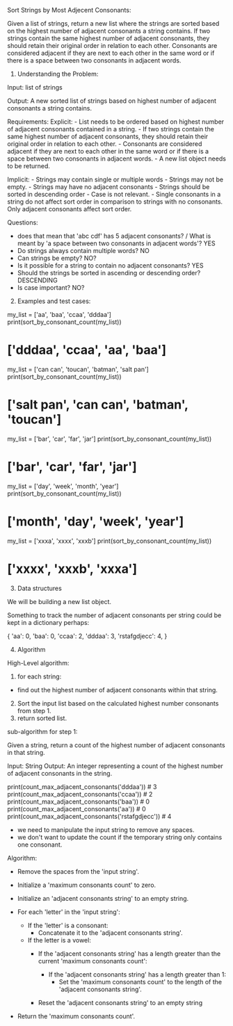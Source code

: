 Sort Strings by Most Adjecent Consonants:

Given a list of strings, return a new list where the strings are sorted based on the highest number of adjacent consonants a string contains. If two strings contain the same highest number of adjacent consonants, they should retain their original order in relation to each other. Consonants are considered adjacent if they are next to each other in the same word or if there is a space between two consonants in adjacent words.

1. Understanding the Problem:

Input: list of strings

Output: A new sorted list of strings based on highest number of adjacent consonants
        a string contains.


Requirements:
  Explicit:
    - List needs to be ordered based on highest number of adjacent consonants
       contained in a string.
    - If two strings contain the same highest number of adjacent consonants,
       they should retain their original order in relation to each other.
    - Consonants are considered adjacent if they are next to each other in the
       same word or if there is a space between two consonants in adjacent words.
    - A new list object needs to be returned.

  Implicit:
    - Strings may contain single or multiple words
    - Strings may not be empty.
    - Strings may have no adjacent consonants
    - Strings should be sorted in descending order
    - Case is not relevant.
    - Single consonants in a string do not affect sort order in comparison to
      strings with no consonants. Only adjacent consonants affect sort order. 

Questions:

  - does that mean that 'abc cdf' has 5 adjacent consonants? / What is meant by
     'a space between two consonants in adjacent words'? YES
  - Do strings always contain multiple words? NO
  - Can strings be empty? NO?
  - Is it possible for a string to contain no adjacent consonants? YES
  - Should the strings be sorted in ascending or descending order? DESCENDING
  - Is case important? NO?


2. Examples and test cases:

my_list = ['aa', 'baa', 'ccaa', 'dddaa']
print(sort_by_consonant_count(my_list))
# ['dddaa', 'ccaa', 'aa', 'baa']

my_list = ['can can', 'toucan', 'batman', 'salt pan']
print(sort_by_consonant_count(my_list))
# ['salt pan', 'can can', 'batman', 'toucan']

my_list = ['bar', 'car', 'far', 'jar']
print(sort_by_consonant_count(my_list))
# ['bar', 'car', 'far', 'jar']

my_list = ['day', 'week', 'month', 'year']
print(sort_by_consonant_count(my_list))
# ['month', 'day', 'week', 'year']

my_list = ['xxxa', 'xxxx', 'xxxb']
print(sort_by_consonant_count(my_list))
# ['xxxx', 'xxxb', 'xxxa']


3. Data structures

We will be building a new list object.

Something to track the number of adjacent consonants per string could be kept
in a dictionary perhaps:

{
    'aa': 0,
    'baa': 0,
    'ccaa': 2,
    'dddaa': 3,
    'rstafgdjecc': 4,
}

4. Algorithm

High-Level algorithm:

1. for each string:
  - find out the highest number of adjacent consonants within that string.
2.  Sort the input list based on the calculated highest number consonants from
step 1.
3. return sorted list.


sub-algorithm for step 1:

Given a string, return a count of the highest number of adjacent consonants
in that string.

Input: String
Output: An integer representing a count of the highest number of adjacent
        consonants in the string.

print(count_max_adjacent_consonants('dddaa'))       # 3
print(count_max_adjacent_consonants('ccaa'))        # 2
print(count_max_adjacent_consonants('baa'))         # 0
print(count_max_adjacent_consonants('aa'))          # 0
print(count_max_adjacent_consonants('rstafgdjecc')) # 4

- we need to manipulate the input string to remove any spaces.
- we don't want to update the count if the temporary string only contains one
  consonant.

Algorithm:

- Remove the spaces from the 'input string'.
- Initialize a 'maximum consonants count' to zero.
- Initialize an 'adjacent consonants string' to an empty string.
- For each 'letter' in the 'input string':
    - If the 'letter' is a consonant:
        - Concatenate it to the 'adjacent consonants string'.
    - If the letter is a vowel:
        - If the 'adjacent consonants string' has a length
           greater than the current 'maximum consonants count':
             - If the 'adjacent consonants string' has a length
               greater than 1:
                  - Set the 'maximum consonants count' to the length of
                    the 'adjacent consonants string'.
        
        - Reset the 'adjacent consonants string' to an empty string

- Return the 'maximum consonants count'.
    